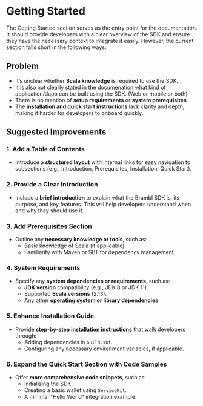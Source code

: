 # Getting Started
The Getting Started section serves as the entry point for the documentation. It should provide developers with a clear overview of the SDK and ensure they have the necessary context to integrate it easily. However, the current section falls short in the following ways:

## Problem  
- It’s unclear whether **Scala knowledge** is required to use the SDK.
- It is also not clearly stated in the documenation what kind of application/dapp can be built using the SDK. (Web or mobile or both)
- There is no mention of **setup requirements** or **system prerequisites**.
- The **installation and quick start instructions** lack clarity and depth, making it harder for developers to onboard quickly.

## Suggested Improvements

### 1. **Add a Table of Contents**  
   - Introduce a **structured layout** with internal links for easy navigation to subsections (e.g., Introduction, Prerequisites, Installation, Quick Start). 

### 2. **Provide a Clear Introduction**  
   - Include a **brief introduction** to explain what the Brambl SDK is, its purpose, and key features. This will help developers understand when and why they should use it.

### 3. **Add Prerequisites Section**  
   - Outline any **necessary knowledge or tools**, such as:  
     - Basic knowledge of Scala (if applicable).  
     - Familiarity with Maven or SBT for dependency management.  

### 4. **System Requirements**  
   - Specify any **system dependencies or requirements**, such as:  
     - **JDK version** compatibility (e.g., JDK 8 or JDK 11).  
     - Supported **Scala versions** (2.13).  
     - Any other **operating system or library dependencies**.  

### 5. **Enhance Installation Guide**  
   - Provide **step-by-step installation instructions** that walk developers through:  
     - Adding dependencies in `build.sbt`.  
     - Configuring any necessary environment variables, if applicable.

### 6. **Expand the Quick Start Section with Code Samples**  
   - Offer **more comprehensive code snippets**, such as:
     - Initializing the SDK.
     - Creating a basic wallet using `ServiceKit`.  
     - A minimal "Hello World" integration example.

